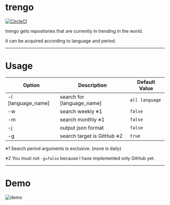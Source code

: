 # trengo

[![CircleCI](https://circleci.com/gh/maka-nai/trengo/tree/master.svg?style=svg)](https://circleci.com/gh/maka-nai/trengo/tree/master)

trengo gets repositories that are currently in trending in the world.

It can be acquired according to language and period.

---

# Usage

| Option | Description | Default Value |
----|----|----
| -l [language_name] | search for [language_name] | `all language` |
| -w | search weekly ※1 | `false` |
| -m | search monthly ※1 | `false` |
| -j | output json format | `false` |
| -g | search target is GitHub ※2 | `true` |

※1 Search period arguments is exclusive. (none is daily)

※2 You must not `-g=false` because I have implemented only GitHub yet.

---

# Demo

![demo](https://raw.github.com/wiki/maka-nai/trengo/images/usage.gif)
